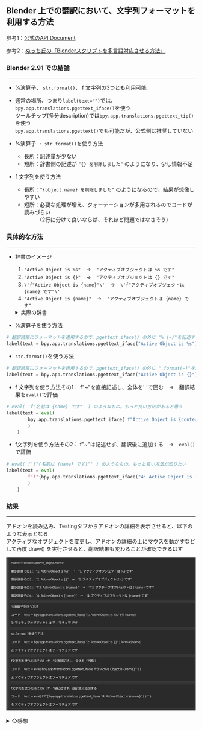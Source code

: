 ## Blender 上での翻訳において、文字列フォーマットを利用する方法
参考1：[公式のAPI Document](https://docs.blender.org/api/current/bpy.app.translations.html#bpy.app.translations.pgettext)

参考2：[ぬっち氏の「Blenderスクリプトを多言語対応させる方法」](https://qiita.com/nutti/items/adcf4feb45135d649105)
　
 

### Blender 2.91 での結論
---------------------------
- %演算子、 `str.format()`、 f 文字列の3つとも利用可能
- 通常の場所、つまり`label(text="")`では、`bpy.app.translations.pgettext_iface()`を使う<br>
	ツールチップ(多分description)では`bpy.app.translations.pgettext_tip()`を使う<br>
	`bpy.app.translations.pgettext()`でも可能だが、公式側は推奨していない


- %演算子 ・ `str.format()`を使う方法
	- 長所：記述量が少ない
	- 短所：辞書側の記述が `"{} を削除しました"` のようになり、少し情報不足


- f 文字列を使う方法
	- 長所：`"{object.name} を削除しました"` のようになるので、結果が想像しやすい
	- 短所：必要な処理が増え、クォーテーションが多用されるのでコードが読みづらい<br>
	　　　(2行に分けて良いならば、それほど問題ではなさそう)


### 具体的な方法
----------------

- 辞書のイメージ
    1. `"Active Object is %s"`　→　`"アクティブオブジェクトは %s です"`
    2. `"Active Object is {}"`　→　`"アクティブオブジェクトは {} です"`
    3. `\'f"Active Object is {name}"\'`　→　`\'f"アクティブオブジェクトは {name} です"\'`
    4. `"Active Object is {name}"`　→　`"アクティブオブジェクトは {name} です"`
    <details><summary>実際の辞書</summary>
    
    ```python
    translation_dict = {
    	"en_US" :{
    		("*", "1: Active Object is %s") : "1: Active Object is %s",
    		("*", "2: Active Object is {}") : "2: Active Object is {}",
    		("*", 'f"3: Active Object is {name}"') : 'f"3: Active Object is {name}"',
    		("*", "4: Active Object is {name}") : "4: Active Object is {name}",
    		},
    	"ja_JP" :
    		{
    		("*", "1: Active Object is %s") : "1: アクティブオブジェクトは %s です",
    		("*", "2: Active Object is {}") : "2: アクティブオブジェクトは {} です",
    		("*", 'f"3: Active Object is {name}"') : 'f"3: アクティブオブジェクトは {name} です"',
    		("*", "4: Active Object is {name}") : "4: アクティブオブジェクトは {name} です",
    		}
    }
    ```
    注意：辞書の key と英語の翻訳先に同じテキストを設定している
    </details>


- %演算子を使う方法
```python
# 翻訳結果にフォーマットを適用するので、pgettext_iface() の外に "% (~)"を記述する
label(text = bpy.app.translations.pgettext_iface("Active Object is %s") % (context.active_object.name) )
```

- `str.format()`を使う方法
```python
# 翻訳結果にフォーマットを適用するので、pgettext_iface() の外に ".format(~)"を記述する
label(text = bpy.app.translations.pgettext_iface("Active Object is {}").format(context.active_object.name) )
```

- f 文字列を使う方法その1： f"~"を直接記述し、全体を\' \'で囲む　→　翻訳結果を`eval()`で評価
```python
# eval( 'f"名前は {name} です"' ) のようなもの。もっと良い方法があると思う
label(text = eval(
        bpy.app.translations.pgettext_iface('f"Active Object is {context.active_object.name}"' )
        )
    )
```

- f文字列を使う方法その2： f"~"は記述せず、翻訳後に追加する　→　`eval()`で評価
```python
# eval( f'f"{名前は {name} です}"' ) のようなもの。もっと良い方法が知りたい
label(text = eval(
        f'f"{bpy.app.translations.pgettext_iface("4: Active Object is {name}")}"'
        )
    )
```


### 結果
------------------------------

アドオンを読み込み、Testingタブからアドオンの詳細を表示させると、以下のような表示となる<br>
アクティブなオブジェクトを変更し、アドオンの詳細の上にマウスを動かすなどして再度 draw() を実行させると、翻訳結果も変わることが確認できるはず

![](https://github.com/nikogoli/Testing_Traslation_using_string_format/blob/main/result.png)


<details><summary>◇感想</summary>

- 手軽なのは`.format()`だが、空の"{}"が入った文章を扱いたくない
- f 文字列その1は悪くないが、f を入れ忘れる自分が想像できるのであまり使いたくない
- f 文字列その2は、2行に分ければ**記述は**整理できるが、ミスが多発しそうなのは変わらず
	```python
	text = bpy.app.translations.pgettext_iface("4: Active Object is {name}")
	self.layout.label(text = eval(f"f'{text}'"))
	```
</details>
　　　
